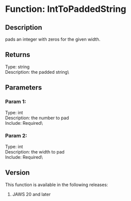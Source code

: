 # Function: IntToPaddedString

## Description

pads an integer with zeros for the given width.

## Returns

Type: string\
Description: the padded string\

## Parameters

### Param 1:

Type: int\
Description: the number to pad\
Include: Required\

### Param 2:

Type: int\
Description: the width to pad\
Include: Required\

## Version

This function is available in the following releases:

1.  JAWS 20 and later
